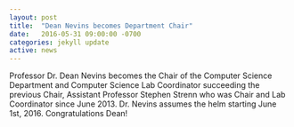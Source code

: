 ```yaml
---
layout: post
title:  "Dean Nevins becomes Department Chair"
date:   2016-05-31 09:00:00 -0700
categories: jekyll update
active: news
---
```


Professor Dr. Dean Nevins becomes the Chair of the Computer Science Department and Computer Science Lab Coordinator succeeding the previous Chair, Assistant Professor Stephen Strenn who was Chair and Lab Coordinator since June 2013. Dr. Nevins assumes the helm starting June 1st, 2016. Congratulations Dean!

